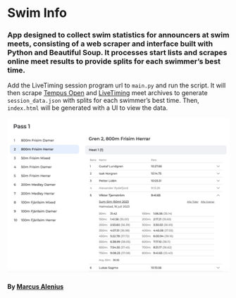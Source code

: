 # Swim Info

### App designed to collect swim statistics for announcers at swim meets, consisting of a web scraper and interface built with Python and Beautiful Soup. It processes start lists and scrapes online meet results to provide splits for each swimmer’s best time.

Add the LiveTiming session program url to `main.py` and run the script. It will then scrape [Tempus Open](https://www.tempusopen.se/index.php?r=Swimmer) and [LiveTiming](https://www.livetiming.se/) meet archives to generate `session_data.json` with splits for each swimmer’s best time. Then, `index.html` will be generated with a UI to view the data.

![Image of the UI](/ui-image.jpg)

#### By [Marcus Alenius](https://www.linkedin.com/in/marcusalenius/)